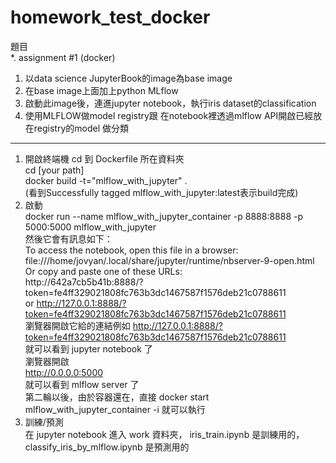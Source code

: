 # homework_test_docker  
題目  
*. assignment #1 (docker)  
1. 以data science JupyterBook的image為base image  
2. 在base image上面加上python MLflow  
3. 啟動此image後，連進jupyter notebook，執行iris dataset的classification  
4. 使用MLFLOW做model registry跟 在notebook裡透過mlflow API開啟已經放在registry的model 做分類  
----  
1. 開啟終端機 cd 到 Dockerfile 所在資料夾  
cd [your path]  
docker build -t="mlflow_with_jupyter" .  
(看到Successfully tagged mlflow_with_jupyter:latest表示build完成)  
2. 啟動  
docker run --name mlflow_with_jupyter_container -p 8888:8888 -p 5000:5000 mlflow_with_jupyter  
然後它會有訊息如下：  
    To access the notebook, open this file in a browser:  
		file:///home/jovyan/.local/share/jupyter/runtime/nbserver-9-open.html  
		Or copy and paste one of these URLs:  
		http://642a7cb5b41b:8888/?token=fe4ff329021808fc763b3dc1467587f1576deb21c0788611  
		or http://127.0.0.1:8888/?token=fe4ff329021808fc763b3dc1467587f1576deb21c0788611  
瀏覽器開啟它給的連結例如 http://127.0.0.1:8888/?token=fe4ff329021808fc763b3dc1467587f1576deb21c0788611  
就可以看到 jupyter notebook 了  
瀏覽器開啟  
http://0.0.0.0:5000  
就可以看到 mlflow server 了  
第二輪以後，由於容器還在，直接 docker start mlflow_with_jupyter_container -i 就可以執行  
3. 訓練/預測  
在 jupyter notebook 進入 work 資料夾， iris_train.ipynb 是訓練用的， classify_iris_by_mlflow.ipynb 是預測用的  



